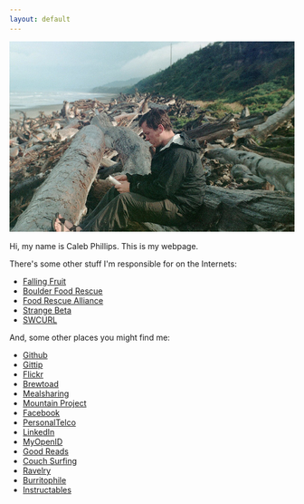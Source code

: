 ```yaml
---
layout: default
---
```

<img src="/images/me_reading.jpg">

Hi, my name is Caleb Phillips. This is my webpage. 

There's some other stuff I'm responsible for on the Internets:

*  [Falling Fruit](http://fallingfruit.org)
*  [Boulder Food Rescue](http://boulderfoodrescue.org)
*  [Food Rescue Alliance](http://foodrescuealliance.org)
*  [Strange Beta](http://strangebeta.com)
*  [SWCURL](http://swcurl.com)

And, some other places you might find me:

*  [Github](https///github.com/somerandomsequence)
*  [Gittip](https///www.gittip.com/Caleb%20Phillips/)
*  [Flickr](http://flickr.com/photos/somerandomsequence)
*  [Brewtoad](http://www.brewtoad.com/users/50568)
*  [Mealsharing](http://www.mealsharing.com/users/caleb-p)
*  [Mountain Project](http://www.mountainproject.com/u/caleb_phillips/106046876)
*  [Facebook](http://www.facebook.com/profile.php?id=42001954)
*  [PersonalTelco](http://wiki.personaltelco.net/CalebPhillips)
*  [LinkedIn](http://www.linkedin.com/in/smallwhitecube)
*  [MyOpenID](http://caleb.myopenid.com/)
*  [Good Reads](http://www.goodreads.com/user/show/1442825)
*  [Couch Surfing](https///www.couchsurfing.org/people/cphillips/)
*  [Ravelry](http://www.ravelry.com/people/caleb)
*  [Burritophile](http://www.burritophile.com/user.php?id=1710)
*  [Instructables](http://www.instructables.com/member/cphillips/)
